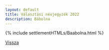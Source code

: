 ```yaml
---
layout: default
title: Választási névjegyzék 2022
description: Bábolna
---
```


{% include settlementHTMLs/Baabolna.html %}

[Vissza](../)